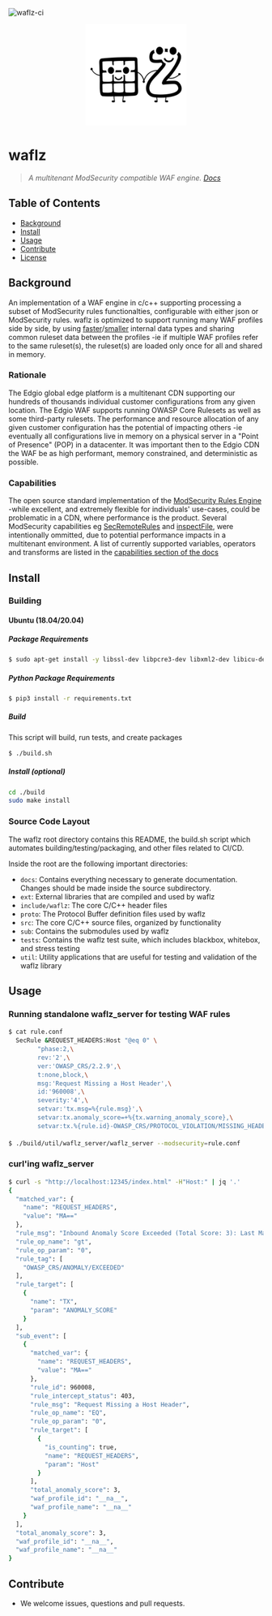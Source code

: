 ![waflz-ci](https://github.com/edgioinc/waflz/workflows/waflz-ci/badge.svg)

<p align="center">
<img src="/docs/_images/waflz_white.svg" title="waflz" width="200"/>
</p>

# waflz
> _A multitenant ModSecurity compatible WAF engine. [Docs](https://edgio.github.io/waflz/ "waflz docs")_

## Table of Contents

- [Background](#background)
- [Install](#install)
- [Usage](#usage)
- [Contribute](#contribute)
- [License](#license)

## Background
An implementation of a WAF engine in c/c++ supporting processing a subset of ModSecurity rules functionalties, configurable with either json or ModSecurity rules.  waflz is optimized to support running many WAF profiles side by side, by using [faster](https://github.com/edgioinc/waflz/blob/master/include/waflz/nms.h "IP tree")/[smaller](https://github.com/edgioinc/waflz/blob/master/include/waflz/ac.h "Aho–Corasick") internal data types and sharing common ruleset data between the profiles -ie if multiple WAF profiles refer to the same ruleset(s), the ruleset(s) are loaded only once for all and shared in memory.

### Rationale
The Edgio global edge platform is a multitenant CDN supporting our hundreds of thousands individual customer configurations from any given location.  The Edgio WAF supports running OWASP Core Rulesets as well as some third-party rulesets.  The performance and resource allocation of any given customer configuration has the potential of impacting others -ie eventually all configurations live in memory on a physical server in a "Point of Presence" (POP) in a datacenter.  It was important then to the Edgio CDN the WAF be as high performant, memory constrained, and deterministic as possible.

### Capabilities
The open source standard implementation of the [ModSecurity Rules Engine](https://github.com/SpiderLabs/ModSecurity "ModSecurity") -while excellent, and extremely flexible for individuals' use-cases, could be problematic in a CDN, where performance is the product.  Several ModSecurity capabilities eg [SecRemoteRules](https://github.com/SpiderLabs/ModSecurity/wiki/Reference-Manual-%28v2.x%29#SecRemoteRules "SecRemoteRules") and [inspectFile](https://github.com/SpiderLabs/ModSecurity/wiki/Reference-Manual-%28v2.x%29#inspectFile "inspectFile"), were intentionally ommitted, due to potential performance impacts in a multitenant environment.  A list of currently supported variables, operators and transforms are listed in the [capabilities section of the docs](https://edgioinc.github.io/waflz/capabilities "waflz capabilities")


## Install

### Building

#### Ubuntu (18.04/20.04)

##### Package Requirements

```sh
$ sudo apt-get install -y libssl-dev libpcre3-dev libxml2-dev libicu-dev protobuf-compiler libprotobuf-dev liblzma-dev python3-pip
```

##### Python Package Requirements
```sh
$ pip3 install -r requirements.txt
```

##### Build
This script will build, run tests, and create packages

```sh
$ ./build.sh
```

##### Install (optional)
```sh
cd ./build
sudo make install
```

### Source Code Layout
The waflz root directory contains this README, the build.sh script which automates building/testing/packaging, and other files related to CI/CD.

Inside the root are the following important directories:

- `docs`: Contains everything necessary to generate documentation.  Changes should be made inside the source subdirectory.
- `ext`: External libraries that are compiled and used by waflz
- `include/waflz`: The core C/C++ header files
- `proto`: The Protocol Buffer definition files used by waflz
- `src`: The core C/C++ source files, organized by functionality
- `sub`: Contains the submodules used by waflz
- `tests`: Contains the waflz test suite, which includes blackbox, whitebox, and stress testing
- `util`: Utility applications that are useful for testing and validation of the waflz library

## Usage

### Running standalone waflz_server for testing WAF rules

```sh
$ cat rule.conf
  SecRule &REQUEST_HEADERS:Host "@eq 0" \
        "phase:2,\
        rev:'2',\
        ver:'OWASP_CRS/2.2.9',\
        t:none,block,\
        msg:'Request Missing a Host Header',\
        id:'960008',\
        severity:'4',\
        setvar:'tx.msg=%{rule.msg}',\
        setvar:tx.anomaly_score=+%{tx.warning_anomaly_score},\
        setvar:tx.%{rule.id}-OWASP_CRS/PROTOCOL_VIOLATION/MISSING_HEADER-%{matched_var_name}=%{matched_var}"

$ ./build/util/waflz_server/waflz_server --modsecurity=rule.conf

```

### curl'ing waflz_server

```sh
$ curl -s "http://localhost:12345/index.html" -H"Host:" | jq '.'
{
  "matched_var": {
    "name": "REQUEST_HEADERS",
    "value": "MA=="
  },
  "rule_msg": "Inbound Anomaly Score Exceeded (Total Score: 3): Last Matched Message: Request Missing a Host Header",
  "rule_op_name": "gt",
  "rule_op_param": "0",
  "rule_tag": [
    "OWASP_CRS/ANOMALY/EXCEEDED"
  ],
  "rule_target": [
    {
      "name": "TX",
      "param": "ANOMALY_SCORE"
    }
  ],
  "sub_event": [
    {
      "matched_var": {
        "name": "REQUEST_HEADERS",
        "value": "MA=="
      },
      "rule_id": 960008,
      "rule_intercept_status": 403,
      "rule_msg": "Request Missing a Host Header",
      "rule_op_name": "EQ",
      "rule_op_param": "0",
      "rule_target": [
        {
          "is_counting": true,
          "name": "REQUEST_HEADERS",
          "param": "Host"
        }
      ],
      "total_anomaly_score": 3,
      "waf_profile_id": "__na__",
      "waf_profile_name": "__na__"
    }
  ],
  "total_anomaly_score": 3,
  "waf_profile_id": "__na__",
  "waf_profile_name": "__na__"
}
```

## Contribute

- We welcome issues, questions and pull requests.

